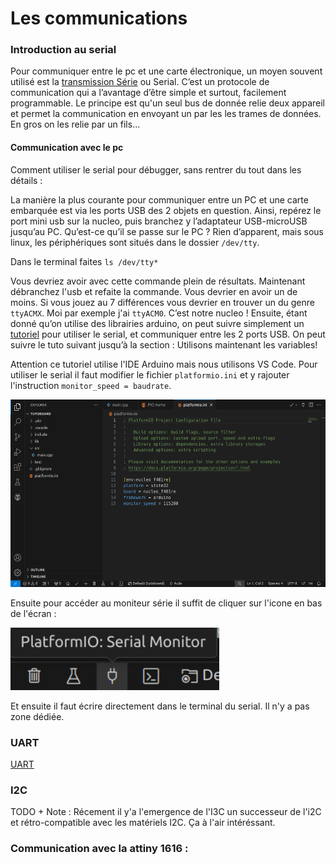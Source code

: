 # Les communications


### Introduction au serial

Pour communiquer entre le pc et une carte électronique, un moyen souvent utilisé est la [transmission Série](https://fr.wikipedia.org/wiki/Transmission_s%C3%A9rie) ou Serial. C’est un protocole de communication qui a l’avantage d’être simple et surtout, facilement programmable. Le principe est qu'un seul bus de donnée relie deux appareil et permet la communication en envoyant un par les les trames de données. En gros on les relie par un fils...






#### Communication avec le pc

Comment utiliser le serial pour débugger, sans rentrer du tout dans les détails :

La manière la plus courante pour communiquer entre un PC et une carte embarquée est via les ports USB des 2 objets en question.
Ainsi, repérez le port mini usb sur la nucleo, puis branchez y l’adaptateur USB-microUSB jusqu’au PC.
Qu’est-ce qu’il se passe sur le PC ?
Rien d’apparent, mais sous linux, les périphériques sont situés dans le dossier `/dev/tty`.

Dans le terminal faites ``ls /dev/tty*``

Vous devriez avoir avec cette commande plein de résultats. Maintenant débranchez l'usb et refaite la commande. Vous devrier en avoir un de moins. Si vous jouez au 7 différences vous devrier en trouver un du genre `ttyACMX`. Moi par exemple j'ai  `ttyACM0`. C’est notre nucleo ! Ensuite, étant donné qu’on utilise des librairies arduino, on peut suivre simplement un [tutoriel](https://www.robot-maker.com/ouvrages/tuto-arduino/liaison-serie-com-pc-arduino/) pour utiliser le serial, et communiquer entre les 2 ports USB. On peut suivre le tuto suivant jusqu’à la section :  Utilisons maintenant les variables! 

Attention ce tutoriel utilise l'IDE Arduino mais nous utilisons VS Code. Pour utiliser le serial il faut modifier le fichier `platformio.ini` et y rajouter l'instruction `monitor_speed = baudrate`.


<img src="../../images/pio_ini.png" height="300px" width="auto">

Ensuite pour accéder au moniteur série il suffit de cliquer sur l'icone en bas de l'écran : 

<img src="../../images/tuto_board_serial.png" height="100px" width="auto">

Et ensuite il faut écrire directement dans le terminal du serial. Il n'y a pas zone dédiée.

### UART

[UART](https://fr.wikipedia.org/wiki/UART)

### I2C 
TODO + Note : Récement il y'a l'emergence de l'I3C un successeur de l'i2C et rétro-compatible avec les matériels I2C. Ça à l'air intéréssant.



### Communication avec la attiny 1616 :

<!-- [TODO : mettre un easter egg sur l’attiny] -->

<!-- Explication du code :

Vous recevez des caractères étranges et vides de sens, pourquoi ?

-> Baud rate
Il faut le passer à 57600[ou autre] pour lire ce qu’on a caché dans l’attiny. -->
